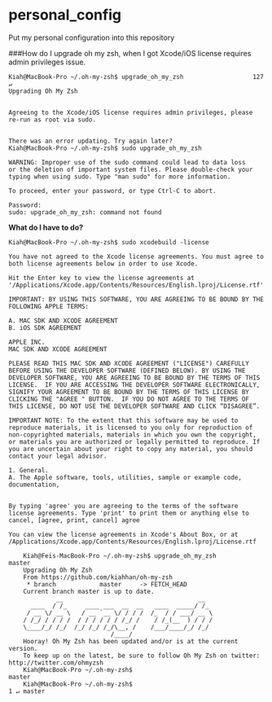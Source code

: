 personal_config
===============

Put my personal configuration into this repository


###How do I upgrade oh my zsh, when I got Xcode/iOS license requires admin privileges issue.

    Kiah@MacBook-Pro ~/.oh-my-zsh$ upgrade_oh_my_zsh                   127 ↵
    Upgrading Oh My Zsh


    Agreeing to the Xcode/iOS license requires admin privileges, please re-run as root via sudo.


    There was an error updating. Try again later?
    Kiah@MacBook-Pro ~/.oh-my-zsh$ sudo upgrade_oh_my_zsh

    WARNING: Improper use of the sudo command could lead to data loss
    or the deletion of important system files. Please double-check your
    typing when using sudo. Type "man sudo" for more information.

    To proceed, enter your password, or type Ctrl-C to abort.

    Password:
    sudo: upgrade_oh_my_zsh: command not found


**What do I have to do?**

    Kiah@MacBook-Pro ~/.oh-my-zsh$ sudo xcodebuild -license
    
    You have not agreed to the Xcode license agreements. You must agree to both license agreements below in order to use Xcode.

    Hit the Enter key to view the license agreements at '/Applications/Xcode.app/Contents/Resources/English.lproj/License.rtf'

    IMPORTANT: BY USING THIS SOFTWARE, YOU ARE AGREEING TO BE BOUND BY THE FOLLOWING APPLE TERMS:

    A. MAC SDK AND XCODE AGREEMENT
    B. iOS SDK AGREEMENT

    APPLE INC.
    MAC SDK AND XCODE AGREEMENT

    PLEASE READ THIS MAC SDK AND XCODE AGREEMENT ("LICENSE") CAREFULLY BEFORE USING THE DEVELOPER SOFTWARE (DEFINED BELOW). BY USING THE DEVELOPER SOFTWARE, YOU ARE AGREEING TO BE BOUND BY THE TERMS OF THIS LICENSE.  IF YOU ARE ACCESSING THE DEVELOPER SOFTWARE ELECTRONICALLY, SIGNIFY YOUR AGREEMENT TO BE BOUND BY THE TERMS OF THIS LICENSE BY CLICKING THE "AGREE " BUTTON.  IF YOU DO NOT AGREE TO THE TERMS OF THIS LICENSE, DO NOT USE THE DEVELOPER SOFTWARE AND CLICK “DISAGREE”.

    IMPORTANT NOTE: To the extent that this software may be used to reproduce materials, it is licensed to you only for reproduction of non-copyrighted materials, materials in which you own the copyright, or materials you are authorized or legally permitted to reproduce. If you are uncertain about your right to copy any material, you should contact your legal advisor.

    1. General.
    A. The Apple software, tools, utilities, sample or example code, documentation,


    By typing 'agree' you are agreeing to the terms of the software license agreements. Type 'print' to print them or anything else to cancel, [agree, print, cancel] agree

    You can view the license agreements in Xcode's About Box, or at /Applications/Xcode.app/Contents/Resources/English.lproj/License.rtf

		Kiah@Feis-MacBook-Pro ~/.oh-my-zsh$ upgrade_oh_my_zsh                   master
		Upgrading Oh My Zsh
		From https://github.com/kiahhan/oh-my-zsh
		 * branch            master     -> FETCH_HEAD
		Current branch master is up to date.
		         __                                     __
		  ____  / /_     ____ ___  __  __   ____  _____/ /_
		 / __ \/ __ \   / __ `__ \/ / / /  /_  / / ___/ __ \
		/ /_/ / / / /  / / / / / / /_/ /    / /_(__  ) / / /
		\____/_/ /_/  /_/ /_/ /_/\__, /    /___/____/_/ /_/
		                        /____/
		Hooray! Oh My Zsh has been updated and/or is at the current version.
		To keep up on the latest, be sure to follow Oh My Zsh on twitter: http://twitter.com/ohmyzsh
		Kiah@MacBook-Pro ~/.oh-my-zsh$                                                                                           master
		Kiah@MacBook-Pro ~/.oh-my-zsh$                                                           1 ↵ master

